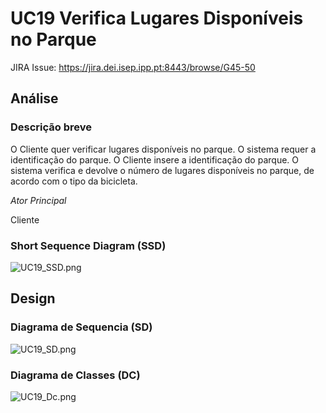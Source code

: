 # UC19 Verifica Lugares Disponíveis no ParqueJIRA Issue: https://jira.dei.isep.ipp.pt:8443/browse/G45-50## Análise### Descrição breveO Cliente quer verificar lugares disponíveis no parque. O sistema requer a identificação do parque. O Cliente insere a identificação do parque. O sistema verifica e devolve o número de lugares disponíveis no parque, de acordo com o tipo da bicicleta. *Ator Principal*Cliente### Short Sequence Diagram (SSD)![UC19_SSD.png](UC19_SSD.png)## Design### Diagrama de Sequencia (SD)![UC19_SD.png](UC19_SD.png)### Diagrama de Classes (DC)![UC19_Dc.png](UC19_DC.png) 